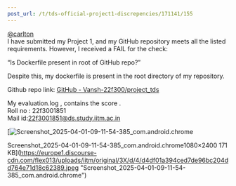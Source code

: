 ```yaml
---
post_url: /t/tds-official-project1-discrepencies/171141/155
---
```

[@carlton](/u/carlton)  
I have submitted my Project 1, and my GitHub repository meets all the listed requirements. However, I received a FAIL for the check:

“Is Dockerfile present in root of GitHub repo?”

Despite this, my dockerfile is present in the root directory of my repository.

Github repo link: [GitHub - Vansh-22f300/project\_tds](https://github.com/Vansh-22f300/project_tds.git)

My evaluation.log , contains the score .  
Roll no : 22f3001851  
Mail id:22f3001851@ds.study.iitm.ac.in  

[![Screenshot_2025-04-01-09-11-54-385_com.android.chrome](https://europe1.discourse-cdn.com/flex013/uploads/iitm/optimized/3X/d/4/d4df01a394ced7de96bc204dd764e71d18c62389_2_225x500.jpeg)

Screenshot\_2025-04-01-09-11-54-385\_com.android.chrome1080×2400 171 KB](https://europe1.discourse-cdn.com/flex013/uploads/iitm/original/3X/d/4/d4df01a394ced7de96bc204dd764e71d18c62389.jpeg "Screenshot_2025-04-01-09-11-54-385_com.android.chrome")